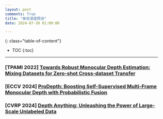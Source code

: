 ```yaml
---
layout: post
comments: True
title: "单目深度预测"
date: 2024-07-30 01:09:00

---
```


<!--more-->

{: class="table-of-content"}
* TOC
{:toc}

---

### \[**TPAMI 2022**\] [Towards Robust Monocular Depth Estimation: Mixing Datasets for Zero-shot Cross-dataset Transfer](https://github.com/isl-org/MiDaS)

### \[**ECCV 2024**\] [ProDepth: Boosting Self-Supervised Multi-Frame Monocular Depth with Probabilistic Fusion](https://sungmin-woo.github.io/prodepth/)

### \[**CVRP 2024**\] [Depth Anything: Unleashing the Power of Large-Scale Unlabeled Data](https://depth-anything.github.io/)
